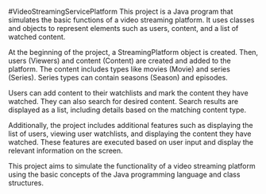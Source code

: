#VideoStreamingServicePlatform
This project is a Java program that simulates the basic functions of a video streaming platform. It uses classes and objects to represent elements such as users, content, and a list of watched content.

At the beginning of the project, a StreamingPlatform object is created. Then, users (Viewers) and content (Content) are created and added to the platform. The content includes types like movies (Movie) and series (Series). Series types can contain seasons (Season) and episodes.

Users can add content to their watchlists and mark the content they have watched. They can also search for desired content. Search results are displayed as a list, including details based on the matching content type.

Additionally, the project includes additional features such as displaying the list of users, viewing user watchlists, and displaying the content they have watched. These features are executed based on user input and display the relevant information on the screen.

This project aims to simulate the functionality of a video streaming platform using the basic concepts of the Java programming language and class structures.

